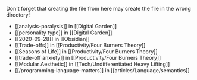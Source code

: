 Don't forget that creating the file from here may create the file in the wrong directory!
- [[analysis-paralysis]] in [[Digital Garden]]
- [[personality type]] in [[Digital Garden]]
- [[2020-09-28]] in [[Obsidian]]
- [[Trade-offs]] in [[Productivity/Four Burners Theory]]
- [[Seasons of Life]] in [[Productivity/Four Burners Theory]]
- [[trade-off anxiety]] in [[Productivity/Four Burners Theory]]
- [[Modular Aesthetic]] in [[Tech/Undifferentiated Heavy Lifting]]
- [[/programming-language-matters]] in [[articles/Language/semantics]]
